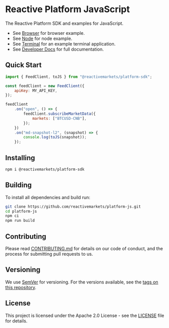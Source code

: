 # Reactive Platform JavaScript

The Reactive Platform SDK and examples for JavaScript.

* See [Browser](./packages/examples-browser/src/index.tsx) for browser example.
* See [Node](./packages/examples-node/src/index.ts) for node example.
* See [Terminal](./packages/terminal/README.md) for an example terminal application.
* See [Developer Docs](https://developer.reactivemarkets.com) for full documentation.

## Quick Start

```js
import { FeedClient, toJS } from "@reactivemarkets/platform-sdk";

const feedClient = new FeedClient({
    apiKey: MY_API_KEY,
});

feedClient
    .on("open", () => {
        feedClient.subscribeMarketData({
            markets: ["BTCUSD-CNB"],
        });
    })
    .on("md-snapshot-l2", (snapshot) => {
        console.log(toJS(snapshot));
    });
```

## Installing

```bash
npm i @reactivemarkets/platform-sdk
```

## Building

To install all dependencies and build run:

```bash
git clone https://github.com/reactivemarkets/platform-js.git
cd platform-js
npm ci
npm run build
```

## Contributing

Please read [CONTRIBUTING.md](CONTRIBUTING.md) for details
on our code of conduct, and the process for submitting pull requests to us.

## Versioning

We use [SemVer](http://semver.org/) for versioning. For the versions available, see the [tags on
this repository](https://github.com/reactivemarkets/platform-js/tags).

## License

This project is licensed under the Apache 2.0 License - see the [LICENSE](LICENSE) file for
details.
